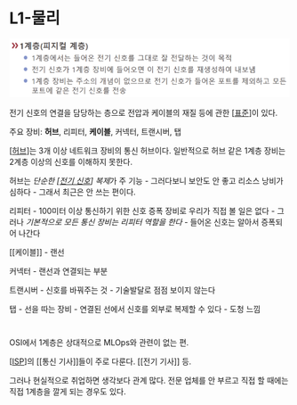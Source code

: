 # L1-물리

![](../attachments/2022-09-14-17-22-57.png)

전기 신호의 연결을 담당하는 층으로 전압과 케이블의 재질 등에 관한 [[표준]]이 있다.  

주요 장비: **허브**, 리피터, **케이블**, 커넥터, 트랜시버, 탭 

[[허브]]는 3개 이상 네트워크 장비의 통신 허브이다. 일반적으로 허브 같은 1계층 장비는 2계층 이상의 신호를 이해하지 못한다.  

허브는 *단순한 [[전기 신호]] 복제*가 주 기능 - 그러다보니 보안도 안 좋고 리소스 낭비가 심하다 - 그래서 최근은 안 쓰는 편이다.

리피터 - 100미터 이상 통신하기 위한 신호 증폭 장비로 우리가 직접 볼 일은 없다 - 그러나 *기본적으로 모든 통신 장비는 리피터 역할을 한다* - 들어온 신호는 알아서 증폭되어 나간다 

[[케이블]] - 랜선 

커넥터 - 랜선과 연결되는 부분 

트랜시버 - 신호를 바꿔주는 것 - 기술발달로 점점 보이지 않는다 

탭 - 선을 따는 장비 - 연결된 선에서 신호를 외부로 복제할 수 있다 - 도청 느낌

# 

OSI에서 1계층은 상대적으로 MLOps와 관련이 없는 편. 

[[ISP]]의 [[통신 기사]]들이 주로 다룬다. [[전기 기사]] 등. 

그러나 현실적으로 취업하면 생각보다 관계 많다. 전문 업체를 안 부르고 직접 할 때에는 직접 1계층을 깔게 되는 경우도 있다.  

[//begin]: # "Autogenerated link references for markdown compatibility"
[표준]: 표준 "표준"
[허브]: 허브 "허브"
[전기 신호]: <전기 신호> "전기 신호"
[ISP]: ISP "ISP"
[//end]: # "Autogenerated link references"